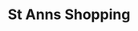 ---
title: St Anns Shopping
path: "/portfolio/st-anns-shopping"
heroimage: ../media/st-anns-shopping-portfolio.jpg
websiteurl: https://www.stannsshopping.co.uk 
projectDescription: Migrating outdated Joomla site onto WordPress, provided the opportunity to create a website that interestingly showcased the centres core offering with a split screen scroll condensing information to the top section of the website.
---